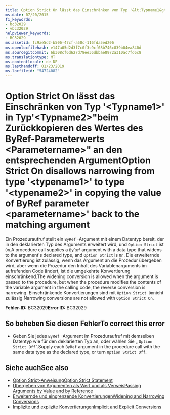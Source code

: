 ```yaml
---
title: Option Strict On lässt das Einschränken von Typ '&lt;Typname1&gt;' in Typ'&lt;Typname2&gt;"beim Zurückkopieren des Wertes des ByRef-Parameterwerts &lt;Parametername&gt;" an den entsprechenden Argument
ms.date: 07/20/2015
f1_keywords:
- bc32029
- vbc32029
helpviewer_keywords:
- BC32029
ms.assetid: fc9ae5d2-b506-47cf-a50c-116fda5ed206
ms.openlocfilehash: e147a05d2d3f7c0f3c9cf08b746c839b04ea840d
ms.sourcegitcommit: 6b308cf6d627d78ee36dbbae8972a310ac7fd6c8
ms.translationtype: MT
ms.contentlocale: de-DE
ms.lasthandoff: 01/23/2019
ms.locfileid: "54724082"
---
```

# <a name="option-strict-on-disallows-narrowing-from-type-lttypename1gt-to-type-lttypename2gt-in-copying-the-value-of-byref-parameter-ltparameternamegt-back-to-the-matching-argument"></a><span data-ttu-id="1cf4a-102">Option Strict On lässt das Einschränken von Typ '&lt;Typname1&gt;' in Typ'&lt;Typname2&gt;"beim Zurückkopieren des Wertes des ByRef-Parameterwerts &lt;Parametername&gt;" an den entsprechenden Argument</span><span class="sxs-lookup"><span data-stu-id="1cf4a-102">Option Strict On disallows narrowing from type '&lt;typename1&gt;' to type '&lt;typename2&gt;' in copying the value of ByRef parameter &lt;parametername&gt;' back to the matching argument</span></span>
<span data-ttu-id="1cf4a-103">Ein Prozeduraufruf stellt ein `ByRef` -Argument mit einem Datentyp bereit, der in den deklarierten Typ des Arguments erweitert wird, und `Option Strict` ist `On`.</span><span class="sxs-lookup"><span data-stu-id="1cf4a-103">A procedure call supplies a `ByRef` argument with a data type that widens to the argument's declared type, and `Option Strict` is `On`.</span></span> <span data-ttu-id="1cf4a-104">Die erweiternde Konvertierung ist zulässig, wenn das Argument an die Prozedur übergeben wird, aber wenn die Prozedur den Inhalt des Variablenarguments im aufrufenden Code ändert, ist die umgekehrte Konvertierung einschränkend.</span><span class="sxs-lookup"><span data-stu-id="1cf4a-104">The widening conversion is allowed when the argument is passed to the procedure, but when the procedure modifies the contents of the variable argument in the calling code, the reverse conversion is narrowing.</span></span> <span data-ttu-id="1cf4a-105">Einschränkende Konvertierungen sind mit `Option Strict On`nicht zulässig.</span><span class="sxs-lookup"><span data-stu-id="1cf4a-105">Narrowing conversions are not allowed with `Option Strict On`.</span></span>  
  
 <span data-ttu-id="1cf4a-106">**Fehler-ID:** BC32029</span><span class="sxs-lookup"><span data-stu-id="1cf4a-106">**Error ID:** BC32029</span></span>  
  
## <a name="to-correct-this-error"></a><span data-ttu-id="1cf4a-107">So beheben Sie diesen Fehler</span><span class="sxs-lookup"><span data-stu-id="1cf4a-107">To correct this error</span></span>  
  
-   <span data-ttu-id="1cf4a-108">Geben Sie jedes `ByRef` -Argument im Prozeduraufruf mit demselben Datentyp wie für den deklarierten Typ an, oder wählen Sie „ `Option Strict Off`“.</span><span class="sxs-lookup"><span data-stu-id="1cf4a-108">Supply each `ByRef` argument in the procedure call with the same data type as the declared type, or turn `Option Strict Off`.</span></span>  
  
## <a name="see-also"></a><span data-ttu-id="1cf4a-109">Siehe auch</span><span class="sxs-lookup"><span data-stu-id="1cf4a-109">See also</span></span>
- [<span data-ttu-id="1cf4a-110">Option Strict-Anweisung</span><span class="sxs-lookup"><span data-stu-id="1cf4a-110">Option Strict Statement</span></span>](../../visual-basic/language-reference/statements/option-strict-statement.md)
- [<span data-ttu-id="1cf4a-111">Übergeben von Argumenten als Wert und als Verweis</span><span class="sxs-lookup"><span data-stu-id="1cf4a-111">Passing Arguments by Value and by Reference</span></span>](../../visual-basic/programming-guide/language-features/procedures/passing-arguments-by-value-and-by-reference.md)
- [<span data-ttu-id="1cf4a-112">Erweiternde und eingrenzende Konvertierungen</span><span class="sxs-lookup"><span data-stu-id="1cf4a-112">Widening and Narrowing Conversions</span></span>](../../visual-basic/programming-guide/language-features/data-types/widening-and-narrowing-conversions.md)
- [<span data-ttu-id="1cf4a-113">Implizite und explizite Konvertierungen</span><span class="sxs-lookup"><span data-stu-id="1cf4a-113">Implicit and Explicit Conversions</span></span>](../../visual-basic/programming-guide/language-features/data-types/implicit-and-explicit-conversions.md)

